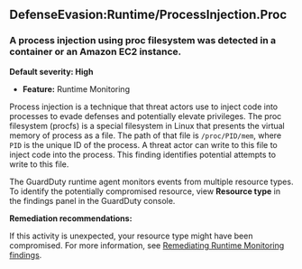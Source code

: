 

DefenseEvasion:Runtime/ProcessInjection.Proc
--------------------------------------------

### A process injection using proc filesystem was detected in a container or an Amazon EC2 instance.

**Default severity: High**

* **Feature:** Runtime Monitoring

Process injection is a technique that threat actors use to inject code into processes to evade defenses and potentially elevate privileges. The proc filesystem (procfs) is a special filesystem in Linux that presents the virtual memory of process as a file. The path of that file is `/proc/PID/mem`, where `PID` is the unique ID of the process. A threat actor can write to this file to inject code into the process. This finding identifies potential attempts to write to this file.

The GuardDuty runtime agent monitors events from multiple resource types. To identify the potentially compromised resource, view **Resource type** in the findings panel in the GuardDuty console.

**Remediation recommendations:**

If this activity is unexpected, your resource type might have been compromised. For more information, see [Remediating Runtime Monitoring findings](https://docs.aws.amazon.com/guardduty/latest/ug/guardduty-remediate-runtime-monitoring.html).

